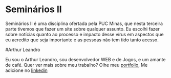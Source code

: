 # Seminários II

Seminários II é uma disciplina ofertada pela PUC Minas, que nesta terceira parte tivemos que fazer um site sobre qualquer assunto.
Eu escolhi fazer sobre notícias quanto ao processo e impacto desse vírus em aspectos que eu acredito que seja importante e as pessoas não tem tido tanto acesso.

#Arthur Leandro

Eu sou o Arthur Leandro, sou desenvolvedor WEB e de Jogos, e um amante de café. Quer ver mais sobre meu trabalho? 
Olhe meu [portfolio](https://arthurleandro.github.io./),
Me adicione no [linkedin](https://www.linkedin.com/in/arthur-leandro-developer/)
